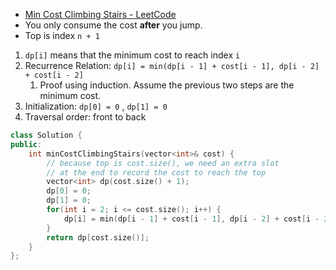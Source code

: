 - [Min Cost Climbing Stairs - LeetCode](https://leetcode.com/problems/min-cost-climbing-stairs/description/)
- You only consume the cost **after** you jump.
- Top is index `n + 1`

1. `dp[i]` means that the minimum cost to reach index `i`
2. Recurrence Relation: `dp[i] = min(dp[i - 1] + cost[i - 1], dp[i - 2] + cost[i - 2]`
    1. Proof using induction. Assume the previous two steps are the minimum cost.
3. Initialization: `dp[0] = 0` , `dp[1] = 0`
4. Traversal order: front to back

```C++
class Solution {
public:
    int minCostClimbingStairs(vector<int>& cost) {
        // because top is cost.size(), we need an extra slot 
        // at the end to record the cost to reach the top
        vector<int> dp(cost.size() + 1);
        dp[0] = 0;
        dp[1] = 0;
        for(int i = 2; i <= cost.size(); i++) {
            dp[i] = min(dp[i - 1] + cost[i - 1], dp[i - 2] + cost[i - 2]);
        }
        return dp[cost.size()];
    }
};
```